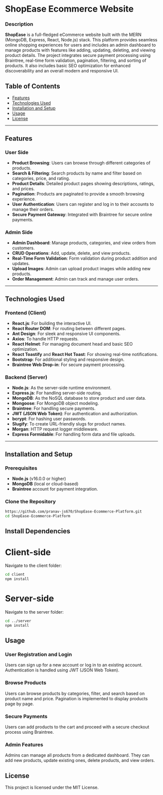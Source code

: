 # ShopEase Ecommerce Website

### Description

**ShopEase** is a full-fledged eCommerce website built with the MERN (MongoDB, Express, React, Node.js) stack. This platform provides seamless online shopping experiences for users and includes an admin dashboard to manage products with features like adding, updating, deleting, and viewing product details. The project integrates secure payment processing using Braintree, real-time form validation, pagination, filtering, and sorting of products. It also includes basic SEO optimization for enhanced discoverability and an overall modern and responsive UI.

## Table of Contents

- [Features](#features)
- [Technologies Used](#technologies-used)
- [Installation and Setup](#installation-and-setup)
- [Usage](#usage)
- [License](#license)

---

## Features

### User Side
- **Product Browsing**: Users can browse through different categories of products.
- **Search & Filtering**: Search products by name and filter based on categories, price, and rating.
- **Product Details**: Detailed product pages showing descriptions, ratings, and prices.
- **Pagination**: Products are paginated to provide a smooth browsing experience.
- **User Authentication**: Users can register and log in to their accounts to manage their orders.
- **Secure Payment Gateway**: Integrated with Braintree for secure online payments.

### Admin Side
- **Admin Dashboard**: Manage products, categories, and view orders from customers.
- **CRUD Operations**: Add, update, delete, and view products.
- **Real-Time Form Validation**: Form validation during product addition and updates.
- **Upload Images**: Admin can upload product images while adding new products.
- **Order Management**: Admin can track and manage user orders.

---

## Technologies Used

### Frontend (Client)
- **React.js**: For building the interactive UI.
- **React Router DOM**: For routing between different pages.
- **Ant Design**: For sleek and responsive UI components.
- **Axios**: To handle HTTP requests.
- **React Helmet**: For managing document head and basic SEO optimization.
- **React Toastify** and **React Hot Toast**: For showing real-time notifications.
- **Bootstrap**: For additional styling and responsive design.
- **Braintree Web Drop-in**: For secure payment processing.

### Backend (Server)
- **Node.js**: As the server-side runtime environment.
- **Express.js**: For handling server-side routing.
- **MongoDB**: As the NoSQL database to store product and user data.
- **Mongoose**: For MongoDB object modeling.
- **Braintree**: For handling secure payments.
- **JWT (JSON Web Token)**: For authentication and authorization.
- **bcrypt**: For hashing user passwords.
- **Slugify**: To create URL-friendly slugs for product names.
- **Morgan**: HTTP request logger middleware.
- **Express Formidable**: For handling form data and file uploads.

---

## Installation and Setup

### Prerequisites

- **Node.js** (v16.0.0 or higher)
- **MongoDB** (local or cloud-based)
- **Braintree** account for payment integration.

### Clone the Repository

```bash
https://github.com/pranav-js670/ShopEase-Ecommerce-Platform.git
cd ShopEase-Ecommerce-Platform
```

## Install Dependencies

# Client-side

Navigate to the client folder:

```bash
cd client
npm install
```

# Server-side

Navigate to the server folder:

```bash
cd ../server
npm install
```

## Usage

### User Registration and Login
Users can sign up for a new account or log in to an existing account. Authentication is handled using JWT (JSON Web Token).

### Browse Products
Users can browse products by categories, filter, and search based on product name and price. Pagination is implemented to display products page by page.

### Secure Payments
Users can add products to the cart and proceed with a secure checkout process using Braintree.

### Admin Features
Admins can manage all products from a dedicated dashboard. They can add new products, update existing ones, delete products, and view orders.

## License

This project is licensed under the MIT License.

